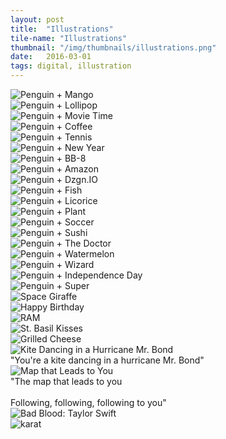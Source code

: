 ```yaml
---
layout: post
title:  "Illustrations"
tile-name: "Illustrations"
thumbnail: "/img/thumbnails/illustrations.png"
date:   2016-03-01
tags: digital, illustration
---
```


<!--the process of the illustration sketch to rhino to illustrator-->

<div class="row">
    <div class="small-12 medium-6 large-6 columns image-container"><img src="../img/illustrations/mango.jpg" alt="Penguin + Mango" /></div>
    <div class="small-12 medium-6 large-6 columns image-container"><img src="../img/illustrations/lollipop.jpg" alt="Penguin + Lollipop" /></div>
    <div class="small-12 medium-6 large-6 columns image-container"><img src="../img/illustrations/movieTime.jpg" alt="Penguin + Movie Time" /></div>
    <div class="small-12 medium-6 large-6 columns image-container"><img src="../img/illustrations/coffee.png" alt="Penguin + Coffee" /></div>
    <div class="small-12 medium-6 large-6 columns image-container"><img src="../img/illustrations/tennis.jpg" alt="Penguin + Tennis" /></div>
    <div class="small-12 medium-6 large-6 columns image-container"><img src="../img/illustrations/newYear2016.png" alt="Penguin + New Year" /></div>
    <div class="small-12 medium-6 large-6 columns image-container"><img src="../img/illustrations/bb8.png" alt="Penguin + BB-8" /></div>
    <div class="small-12 medium-6 large-6 columns image-container"><img src="../img/illustrations/amazon.jpg" alt="Penguin + Amazon" /></div>
    <div class="small-12 medium-6 large-6 columns image-container"><img src="../img/illustrations/dio.png" alt="Penguin + Dzgn.IO" /></div>
    <div class="small-12 medium-6 large-6 columns image-container"><img src="../img/illustrations/fish.jpg" alt="Penguin + Fish" /></div>
    <div class="small-12 medium-6 large-6 columns image-container"><img src="../img/illustrations/licorice.jpg" alt="Penguin + Licorice" /></div>
    <div class="small-12 medium-6 large-6 columns image-container"><img src="../img/illustrations/plant.jpg" alt="Penguin + Plant" /></div>
    <div class="small-12 medium-6 large-6 columns image-container"><img src="../img/illustrations/soccer.jpg" alt="Penguin + Soccer" /></div>
    <div class="small-12 medium-6 large-6 columns image-container"><img src="../img/illustrations/sushi.jpg" alt="Penguin + Sushi" /></div>
    <div class="small-12 medium-6 large-6 columns image-container"><img src="../img/illustrations/theDoctor.jpg" alt="Penguin + The Doctor" /></div>
    <div class="small-12 medium-6 large-6 columns image-container"><img src="../img/illustrations/watermelon.jpg" alt="Penguin + Watermelon" /></div>
    <div class="small-12 medium-6 large-6 columns image-container"><img src="../img/illustrations/wizard.jpg" alt="Penguin + Wizard" /></div>
    <div class="small-12 medium-6 large-6 columns image-container"><img src="../img/illustrations/sparklers.jpg" alt="Penguin + Independence Day" /></div>
    <div class="small-12 medium-6 large-6 columns image-container"><img src="../img/illustrations/super.jpg" alt="Penguin + Super" /></div>
    <div class="small-12 medium-6 large-6 columns image-container"><img src="../img/illustrations/giraffenaut.png" alt="Space Giraffe" /></div>
    <div class="small-12 medium-6 large-6 columns image-container"><img src="../img/illustrations/happyBirthday.png" alt="Happy Birthday" /></div>
    <div class="small-12 medium-6 large-6 columns image-container"><img src="../img/illustrations/ram.jpg" alt="RAM" /></div>
    <div class="small-12 medium-6 large-6 columns image-container"><img src="../img/illustrations/basilKisses.png" alt="St. Basil Kisses" /></div>
    <div class="small-12 medium-6 large-6 columns image-container"><img src="../img/illustrations/grilledCheese.jpg" alt="Grilled Cheese" /></div>
</div>
<div class="row">
    <div class="small-12 medium-6 large-6 columns image-container"><img src="../img/illustrations/kiteMrBond.png" alt="Kite Dancing in a Hurricane Mr. Bond" /></div>
    <div class="small-12 medium-6 large-6 columns quote">"You're a kite dancing in a hurricane Mr. Bond"</div>
</div>
<div class="row">
    <div class="small-12 medium-6 large-6 columns image-container"><img src="../img/illustrations/followingFollowing.jpg" alt="Map that Leads to You" /></div>
    <div class="small-12 medium-6 large-6 columns quote">"The map that leads to you <br><br> Following, following, following to you"</div>
</div>
<div class="row">
    <div class="small-12 medium-6 large-6 columns image-container"><img src="../img/illustrations/badBlood.jpg" alt="Bad Blood: Taylor Swift" /></div>
    <div class="small-12 medium-6 large-6 columns image-container"><img src="../img/illustrations/karat.png" alt="karat" /></div>
    <!--<div class="small-12 large-6 columns image-container"><img src="../img/illustrations/BB8Stylize.png" alt="BB8 Stylize" /></div>-->
</div>